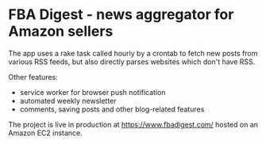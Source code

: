 # FBA Digest - news aggregator for Amazon sellers

The app uses a rake task called hourly by a crontab to fetch new posts from various RSS feeds, but also directly parses websites which don't have RSS.

Other features:
* service worker for browser push notification
* automated weekly newsletter
* comments, saving posts and other blog-related features

The project is live in production at https://www.fbadigest.com/ hosted on an Amazon EC2 instance.
